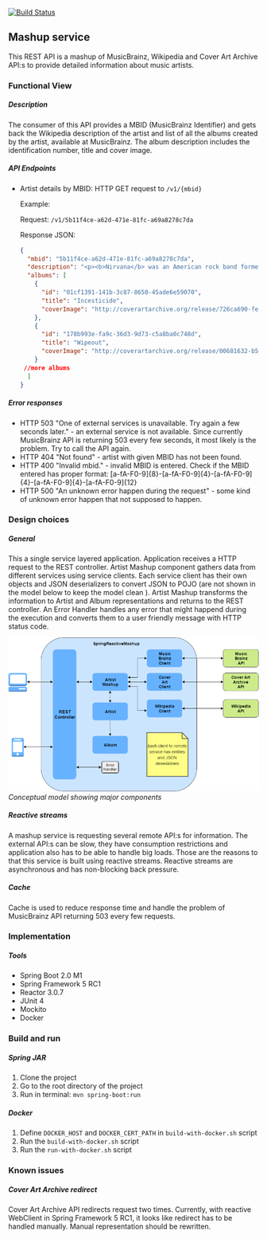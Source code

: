 [![Build Status](https://travis-ci.org/WolfAlexander/SpringReactiveMashup.svg?branch=master)](https://travis-ci.org/WolfAlexander/SpringReactiveMashup)

## Mashup service
This REST API is a mashup of MusicBrainz, Wikipedia and Cover Art Archive API:s to provide detailed
information about music artists.

### Functional View
 ##### Description
 The consumer of this API provides a MBID (MusicBrainz Identifier) and gets back 
 the Wikipedia description of the artist and list of all the albums created by the 
 artist, available at MusicBrainz. The album description includes the identification
 number, title and cover image.
 
 ##### API Endpoints
 * Artist details by MBID: HTTP GET request to ```/v1/{mbid}```
 
     Example:
     
     Request: ```/v1/5b11f4ce-a62d-471e-81fc-a69a8278c7da```
     
     Response JSON:
     ```json
     {
       "mbid": "5b11f4ce-a62d-471e-81fc-a69a8278c7da",
       "description": "<p><b>Nirvana</b> was an American rock band formed by singer and guitarist Kurt Cobain and bassist Krist Novoselic in Aberdeen, Washington, in 1987. Nirvana went through a succession of drummers, the longest-lasting being Dave Grohl, who joined in 1990. Despite releasing only three full-length studio albums in their seven-year career, Nirvana has come to be regarded as one of the most influential and important alternative bands in history. Though the band dissolved in 1994 after the suicide of Cobain, their music maintains a popular following and continues to influence modern rock and roll culture.</p>\n<p>In the late 1980s, Nirvana established itself as part of the Seattle grunge scene, releasing its first album, <i>Bleach</i>, for the independent record label Sub Pop in 1989. They developed a sound that relied on dynamic contrasts, often between quiet verses and loud, heavy choruses. After signing to major label DGC Records, Nirvana found unexpected success with \"Smells Like Teen Spirit\", the first single from the band's second album <i>Nevermind</i> (1991). Nirvana's sudden success widely popularized alternative rock, and Cobain found himself referred to in the media as the \"spokesman of a generation\", with Nirvana considered the \"flagship band\" of Generation X. Nirvana's third studio album, <i>In Utero</i> (1993), released to critical acclaim, featured an abrasive, less mainstream sound and challenged the group's audience.</p>\n<p>Nirvana's active career ended following the death of Cobain in 1994, but various posthumous releases have been issued since, overseen by Novoselic, Grohl, and Cobain's widow Courtney Love. Since its debut, the band has sold over 25 million records in the United States alone, and over 75 million records worldwide, making them one of the best-selling bands of all time. Nirvana was inducted into the Rock and Roll Hall of Fame in 2014, in its first year of eligibility.</p>\n<p></p>",
       "albums": [
         {
           "id": "01cf1391-141b-3c87-8650-45ade6e59070",
           "title": "Incesticide",
           "coverImage": "http://coverartarchive.org/release/726ca690-fe70-4d3f-86b5-f8347f1a1af0/1289818412.jpg"
         },
         {
           "id": "178b993e-fa9c-36d3-9d73-c5a8ba0c748d",
           "title": "Wipeout",
           "coverImage": "http://coverartarchive.org/release/00681632-b53b-4aae-89c2-470150f33fe3/1898023189.jpg"
         }
      //more albums
       ]
     }
    ```
 ##### Error responses
 * HTTP 503 "One of external services is unavailable. Try again a few seconds later." - an external service is not available. Since currently
 MusicBrainz API is returning 503 every few seconds, it most likely is the problem. Try to call the API again.
 * HTTP 404 "Not found" - artist with given MBID has not been found.
 * HTTP 400 "Invalid mbid." - invalid MBID is entered. Check if the MBID entered has proper format: [a-fA-F0-9]{8}-[a-fA-F0-9]{4}-[a-fA-F0-9]{4}-[a-fA-F0-9]{4}-[a-fA-F0-9]{12}
 * HTTP 500 "An unknown error happen during the request" - some kind of unknown error happen that not supposed to happen.
 
### Design choices
##### General
This a single service layered application. Application receives a HTTP request to the REST controller. Artist Mashup component
gathers data from different services using service clients. Each service client has their own objects and JSON deserializers
to convert JSON to POJO (are not shown in the model below to keep the model clean ). 
Artist Mashup transforms the information to Artist and Album representations and returns to the REST controller. An
Error Handler handles any error that might happend during the execution and converts them to a user friendly message with
HTTP status code. 

![Conceptual model](/docs/SpringReaciveMashup.png)
*Conceptual model showing major components*

##### Reactive streams
A mashup service is requesting several remote API:s for information. The external API:s 
can be slow, they have consumption restrictions and application also has to be able to handle big loads. 
Those are the reasons to that
this service is built using reactive streams. Reactive streams are asynchronous and has non-blocking back pressure.

##### Cache
Cache is used to reduce response time and handle the problem of MusicBrainz API returning 503 every few requests.
 
### Implementation

 ##### Tools
 * Spring Boot 2.0 M1
 * Spring Framework 5 RC1
 * Reactor 3.0.7
 * JUnit 4
 * Mockito
 * Docker
 
 ### Build and run
 ##### Spring JAR
 1. Clone the project
 2. Go to the root directory of the project
 3. Run in terminal: <code>mvn spring-boot:run</code>
 
 ##### Docker
 1. Define <code>DOCKER_HOST</code> and <code>DOCKER_CERT_PATH</code> in <code>build-with-docker.sh</code> script
 2. Run the <code>build-with-docker.sh</code> script
 3. Run the <code>run-with-docker.sh</code> script
 
 ### Known issues
 ##### Cover Art Archive redirect
 Cover Art Archive API redirects request two times. Currently, with reactive WebClient in Spring Framework 5 RC1, it
 looks like redirect has to be handled manually. Manual representation should be rewritten.